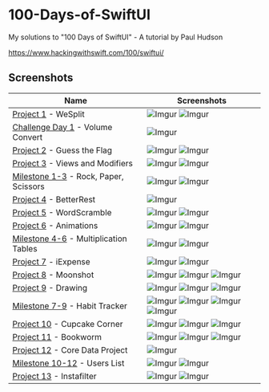 # 100-Days-of-SwiftUI
My solutions to "100 Days of SwiftUI" - A tutorial by Paul Hudson

https://www.hackingwithswift.com/100/swiftui/

## Screenshots

|Name|Screenshots|
|--|--|
|[Project 1](https://github.com/samrshi/100-Days-of-SwiftUI/tree/master/01%20-%20WeSplit) - WeSplit|![Imgur](https://i.imgur.com/V99mhJGm.png)  ![Imgur](https://i.imgur.com/0bnlHB3m.png)|
|[Challenge Day 1](https://github.com/samrshi/100-Days-of-SwiftUI/tree/master/02%20-%20Challenge%20Day%201%20VolumeConvert) - Volume Convert|![Imgur](https://i.imgur.com/Ue8NRDMm.png)|
|[Project 2](https://github.com/samrshi/100-Days-of-SwiftUI/tree/master/03%20-%20GuessTheFlag) - Guess the Flag|![Imgur](https://i.imgur.com/EpAXau4m.png)  ![Imgur](https://i.imgur.com/qHIHfdYm.png)|
|[Project 3](https://github.com/samrshi/100-Days-of-SwiftUI/tree/master/04%20-%20ViewsAndModifiers) - Views and Modifiers|![Imgur](https://i.imgur.com/zr6RrL5m.png)  ![Imgur](https://i.imgur.com/efTEXeGm.png)|
|[Milestone 1-3](https://github.com/samrshi/100-Days-of-SwiftUI/tree/master/05%20-%20Milestone%201-3%20RockPaperScissors) - Rock, Paper, Scissors|![Imgur](https://i.imgur.com/sV2HPW6m.png)  ![Imgur](https://i.imgur.com/2AXpBegm.png)|
|[Project 4](https://github.com/samrshi/100-Days-of-SwiftUI/tree/master/06%20-%20BetterRest) - BetterRest|![Imgur](https://i.imgur.com/0hDw3cnm.png)|
|[Project 5](https://github.com/samrshi/100-Days-of-SwiftUI/tree/master/07%20-%20WordScramble) - WordScramble|![Imgur](https://i.imgur.com/kghBE4Pm.png)  ![Imgur](https://i.imgur.com/LiSfzjTm.png)|
|[Project 6](https://github.com/samrshi/100-Days-of-SwiftUI/tree/master/08%20-%20Animations) - Animations|![Imgur](https://i.imgur.com/lnrAlGTm.png)  ![Imgur](https://i.imgur.com/At8FW8dm.png)|
|[Milestone 4-6](https://github.com/samrshi/100-Days-of-SwiftUI/tree/master/09%20-%20Milestone%204-6%20MultiplicationTables) - Multiplication Tables|![Imgur](https://i.imgur.com/BzReN6Xm.png)  ![Imgur](https://i.imgur.com/azshsvgm.png)|
|[Project 7](https://github.com/samrshi/100-Days-of-SwiftUI/tree/master/10%20-%20iExpense) - iExpense|![Imgur](https://i.imgur.com/lIMboZgm.png)  ![Imgur](https://i.imgur.com/CEr8XB3m.png)|
|[Project 8](https://github.com/samrshi/100-Days-of-SwiftUI/tree/master/11%20-%20Moonshot) - Moonshot|![Imgur](https://i.imgur.com/XqYM08Em.png)  ![Imgur](https://i.imgur.com/UFmyPD7m.png)  ![Imgur](https://i.imgur.com/l9EtXQWm.png)|
|[Project 9](https://github.com/samrshi/100-Days-of-SwiftUI/tree/master/12%20-%20Drawing) - Drawing|![Imgur](https://i.imgur.com/n07u9uWm.png)  ![Imgur](https://i.imgur.com/gcom3pzm.png)  ![Imgur](https://i.imgur.com/YDmTDbdm.png)|
|[Milestone 7-9](https://github.com/samrshi/100-Days-of-SwiftUI/tree/master/13%20-%20Milestone%207-9%20Habit%20Tracker) - Habit Tracker|![Imgur](https://i.imgur.com/gCi0UHZm.png) ![Imgur](https://i.imgur.com/2i3bJ65m.png)  ![Imgur](https://i.imgur.com/WGsQ5HCm.png)  ![Imgur](https://i.imgur.com/VExJey6m.png)|
|[Project 10](https://github.com/samrshi/100-Days-of-SwiftUI/tree/master/14%20-%20Cupcake%20Corner/Cupcake%20Corner) - Cupcake Corner|![Imgur](https://i.imgur.com/E00SDy7m.png)  ![Imgur](https://i.imgur.com/9j9FIsom.png)  ![Imgur](https://i.imgur.com/kdDBd4Ym.png)|
|[Project 11](https://github.com/samrshi/100-Days-of-SwiftUI/tree/master/15%20-%20Bookworm) - Bookworm|![Imgur](https://i.imgur.com/vbqh1kHm.png)  ![Imgur](https://i.imgur.com/xMnTaHqm.png)  ![Imgur](https://i.imgur.com/SnUhNMWm.png)|
|[Project 12](https://github.com/samrshi/100-Days-of-SwiftUI/tree/master/16%20-%20CoreDataProject) - Core Data Project|![Imgur](https://i.imgur.com/TRQb8ztm.png)|
|[Milestone 10-12](https://github.com/samrshi/100-Days-of-SwiftUI/tree/master/17%20-%20Milestone%2010-12%20UsersList) - Users List|![Imgur](https://i.imgur.com/BR12Muxm.png)  ![Imgur](https://i.imgur.com/ckfMmX5m.png)|
|[Project 13](https://github.com/samrshi/100-Days-of-SwiftUI/tree/master/18%20-%20Instafilter) - Instafilter|![Imgur](https://i.imgur.com/woJY3Smm.png)  ![Imgur](https://i.imgur.com/MoNMYjsm.png)|

